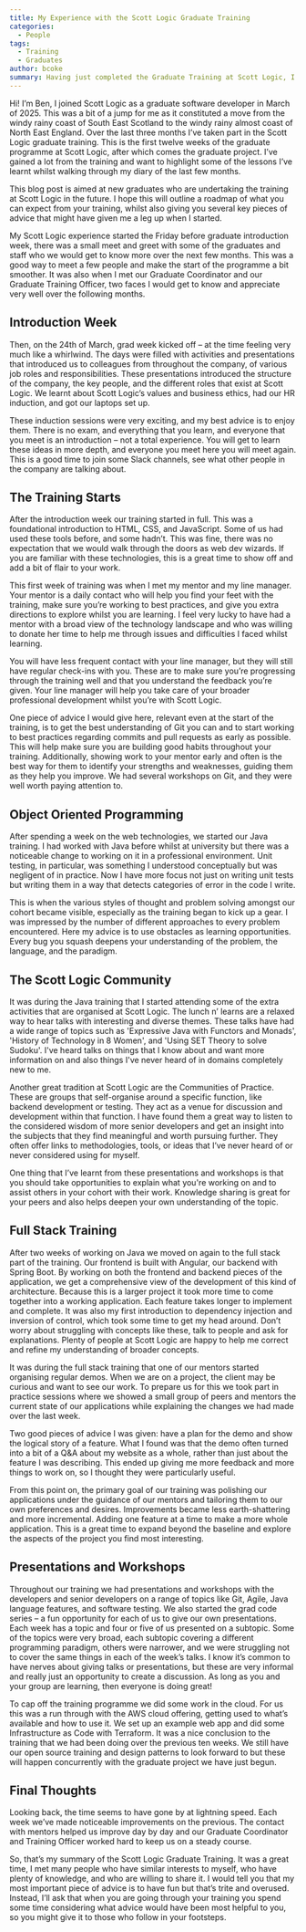 ```yaml
---
title: My Experience with the Scott Logic Graduate Training
categories:
  - People
tags:
  - Training
  - Graduates
author: bcoke
summary: Having just completed the Graduate Training at Scott Logic, I wanted to reflect on the last three months and offer some advice to those who may be taking part in the future.
---
```


Hi!
I’m Ben, I joined Scott Logic as a graduate software developer in March of 2025. This was a bit of a jump for me as it constituted a move from the windy rainy coast of South East Scotland to the windy rainy almost coast of North East England. Over the last three months I’ve taken part in the Scott Logic graduate training. This is the first twelve weeks of the graduate programme at Scott Logic, after which comes the graduate project. I’ve gained a lot from the training and want to highlight some of the lessons I’ve learnt whilst walking through my diary of the last few months.

This blog post is aimed at new graduates who are undertaking the training at Scott Logic in the future. I hope this will outline a roadmap of what you can expect from your training, whilst also giving you several key pieces of advice that might have given me a leg up when I started.

My Scott Logic experience started the Friday before graduate introduction week, there was a small meet and greet with some of the graduates and staff who we would get to know more over the next few months. This was a good way to meet a few people and make the start of the programme a bit smoother. It was also when I met our Graduate Coordinator and our Graduate Training Officer, two faces I would get to know and appreciate very well over the following months.

## Introduction Week

Then, on the 24th of March, grad week kicked off – at the time feeling very much like a whirlwind. The days were filled with activities and presentations that introduced us to colleagues from throughout the company, of various job roles and responsibilities. These presentations introduced the structure of the company, the key people, and the different roles that exist at Scott Logic. We learnt about Scott Logic’s values and business ethics, had our HR induction, and got our laptops set up.

These induction sessions were very exciting, and my best advice is to enjoy them. There is no exam, and everything that you learn, and everyone that you meet is an introduction – not a total experience. You will get to learn these ideas in more depth, and everyone you meet here you will meet again. This is a good time to join some Slack channels, see what other people in the company are talking about.

## The Training Starts

After the introduction week our training started in full. This was a foundational introduction to HTML, CSS, and JavaScript. Some of us had used these tools before, and some hadn’t. This was fine, there was no expectation that we would walk through the doors as web dev wizards. If you are familiar with these technologies, this is a great time to show off and add a bit of flair to your work.

This first week of training was when I met my mentor and my line manager. Your mentor is a daily contact who will help you find your feet with the training, make sure you’re working to best practices, and give you extra directions to explore whilst you are learning. I feel very lucky to have had a mentor with a broad view of the technology landscape and who was willing to donate her time to help me through issues and difficulties I faced whilst learning.

You will have less frequent contact with your line manager, but they will still have regular check-ins with you. These are to make sure you’re progressing through the training well and that you understand the feedback you’re given. Your line manager will help you take care of your broader professional development whilst you’re with Scott Logic.

One piece of advice I would give here, relevant even at the start of the training, is to get the best understanding of Git you can and to start working to best practices regarding commits and pull requests as early as possible. This will help make sure you are building good habits throughout your training. Additionally, showing work to your mentor early and often is the best way for them to identify your strengths and weaknesses, guiding them as they help you improve. We had several workshops on Git, and they were well worth paying attention to.

## Object Oriented Programming

After spending a week on the web technologies, we started our Java training. I had worked with Java before whilst at university but there was a noticeable change to working on it in a professional environment. Unit testing, in particular, was something I understood conceptually but was negligent of in practice. Now I have more focus not just on writing unit tests but writing them in a way that detects categories of error in the code I write.

This is when the various styles of thought and problem solving amongst our cohort became visible, especially as the training began to kick up a gear. I was impressed by the number of different approaches to every problem encountered. Here my advice is to use obstacles as learning opportunities. Every bug you squash deepens your understanding of the problem, the language, and the paradigm.

## The Scott Logic Community

It was during the Java training that I started attending some of the extra activities that are organised at Scott Logic. The lunch n’ learns are a relaxed way to hear talks with interesting and diverse themes. These talks have had a wide range of topics such as 'Expressive Java with Functors and Monads', 'History of Technology in 8 Women', and 'Using SET Theory to solve Sudoku'. I've heard talks on things that I know about and want more information on and also things I've never heard of in domains completely new to me.

Another great tradition at Scott Logic are the Communities of Practice. These are groups that self-organise around a specific function, like backend development or testing. They act as a venue for discussion and development within that function. I have found them a great way to listen to the considered wisdom of more senior developers and get an insight into the subjects that they find meaningful and worth pursuing further. They often offer links to methodologies, tools, or ideas that I’ve never heard of or never considered using for myself.

One thing that I’ve learnt from these presentations and workshops is that you should take opportunities to explain what you're working on and to assist others in your cohort with their work. Knowledge sharing is great for your peers and also helps deepen your own understanding of the topic.

## Full Stack Training

After two weeks of working on Java we moved on again to the full stack part of the training. Our frontend is built with Angular, our backend with Spring Boot. By working on both the frontend and backend pieces of the application, we get a comprehensive view of the development of this kind of architecture. Because this is a larger project it took more time to come together into a working application. Each feature takes longer to implement and complete. It was also my first introduction to dependency injection and inversion of control, which took some time to get my head around. Don’t worry about struggling with concepts like these, talk to people and ask for explanations. Plenty of people at Scott Logic are happy to help me correct and refine my understanding of broader concepts.

It was during the full stack training that one of our mentors started organising regular demos. When we are on a project, the client may be curious and want to see our work. To prepare us for this we took part in practice sessions where we showed a small group of peers and mentors the current state of our applications while explaining the changes we had made over the last week.

Two good pieces of advice I was given: have a plan for the demo and show the logical story of a feature. What I found was that the demo often turned into a bit of a Q&A about my website as a whole, rather than just about the feature I was describing. This ended up giving me more feedback and more things to work on, so I thought they were particularly useful.

From this point on, the primary goal of our training was polishing our applications under the guidance of our mentors and tailoring them to our own preferences and desires. Improvements became less earth-shattering and more incremental. Adding one feature at a time to make a more whole application. This is a great time to expand beyond the baseline and explore the aspects of the project you find most interesting.

## Presentations and Workshops

Throughout our training we had presentations and workshops with the developers and senior developers on a range of topics like Git, Agile, Java language features, and software testing. We also started the grad code series – a fun opportunity for each of us to give our own presentations. Each week has a topic and four or five of us presented on a subtopic. Some of the topics were very broad, each subtopic covering a different programming paradigm, others were narrower, and we were struggling not to cover the same things in each of the week’s talks. I know it’s common to have nerves about giving talks or presentations, but these are very informal and really just an opportunity to create a discussion. As long as you and your group are learning, then everyone is doing great!

To cap off the training programme we did some work in the cloud. For us this was a run through with the AWS cloud offering, getting used to what’s available and how to use it. We set up an example web app and did some Infrastructure as Code with Terraform. It was a nice conclusion to the training that we had been doing over the previous ten weeks. We still have our open source training and design patterns to look forward to but these will happen concurrently with the graduate project we have just begun.

## Final Thoughts

Looking back, the time seems to have gone by at lightning speed. Each week we’ve made noticeable improvements on the previous. The contact with mentors helped us improve day by day and our Graduate Coordinator and Training Officer worked hard to keep us on a steady course.

So, that’s my summary of the Scott Logic Graduate Training. It was a great time, I met many people who have similar interests to myself, who have plenty of knowledge, and who are willing to share it. I would tell you that my most important piece of advice is to have fun but that’s trite and overused. Instead, I’ll ask that when you are going through your training you spend some time considering what advice would have been most helpful to you, so you might give it to those who follow in your footsteps.
